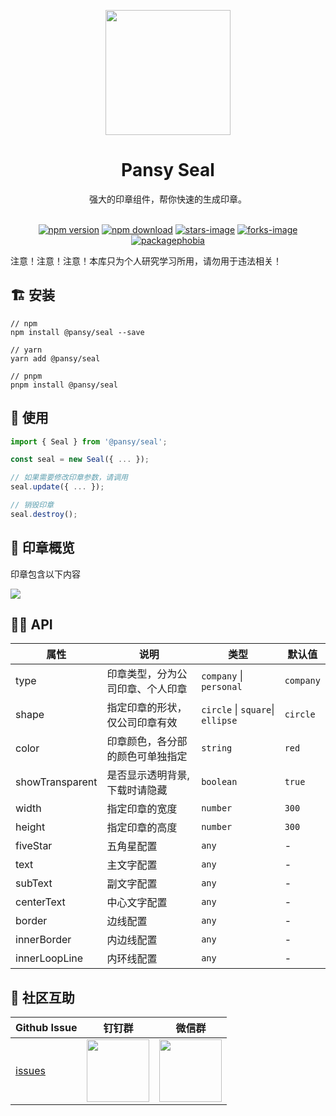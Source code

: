 <p align="center">
  <a href="https://ant.design">
    <img width="200" src="https://cdn.jsdelivr.net/gh/wangxingkang/pictures@latest/imgs/seal.svg">
  </a>
</p>

<h1 align="center">Pansy Seal</h1>

<div align="center">
  强大的印章组件，帮你快速的生成印章。
</div>

<br />

<div align="center">

[![npm version][npm-v-image]][npm-url] 
[![npm download][download-image]][download-url] 
[![stars-image][stars-image]][stars-url] 
[![forks-image][forks-image]][forks-url] 
[![packagephobia][packagephobia-image]][packagephobia-url] 
  
</div> 

<div>
  注意！注意！注意！本库只为个人研究学习所用，请勿用于违法相关！
</div>

## 🏗 安装

```
// npm
npm install @pansy/seal --save

// yarn
yarn add @pansy/seal

// pnpm
pnpm install @pansy/seal
```

## 🔨 使用
```ts
import { Seal } from '@pansy/seal';

const seal = new Seal({ ... });

// 如果需要修改印章参数，请调用
seal.update({ ... });

// 销毁印章
seal.destroy();
```

## 📸 印章概览

印章包含以下内容

<img src="https://cdn.jsdelivr.net/gh/wangxingkang/pictures@latest/imgs/seal.png">

## 🧑‍💻 API

|属性|说明|类型|默认值|
|---|---|---|---|
| type | 印章类型，分为公司印章、个人印章 | `company` \| `personal` |`company`|
| shape | 指定印章的形状，仅公司印章有效 | `circle` \| `square`\| `ellipse` | `circle` |
| color | 印章颜色，各分部的颜色可单独指定 | `string` | `red` |
| showTransparent | 是否显示透明背景, 下载时请隐藏 | `boolean` | `true` |
| width | 指定印章的宽度 | `number` | `300` |
| height | 指定印章的高度 | `number` | `300` |
| fiveStar | 五角星配置 | `any` | - |
| text | 主文字配置 | `any` |-|
| subText | 副文字配置 | `any` | - |
| centerText | 中心文字配置 | `any` | - |
| border | 边线配置 | `any` | - |
| innerBorder | 内边线配置 | `any` | - |
| innerLoopLine | 内环线配置 | `any` | - |

## 🌟 社区互助

| Github Issue                                                 | 钉钉群                                                                                     | 微信群                                                                                   |
| ------------------------------------------------------------ | ------------------------------------------------------------------------------------------ | ---------------------------------------------------------------------------------------- |
| [issues](https://github.com/pansyjs/seal/issues) | <img src="https://github.com/alitajs/alita/blob/master/public/dingding.png" width="100" /> | <img src="https://github.com/alitajs/alita/blob/master/public/wechat.png" width="100" /> |



[npm-v-image]: https://img.shields.io/npm/v/@pansy/seal.svg
[forks-image]: https://img.shields.io/github/forks/pansyjs/seal.svg
[stars-image]: https://img.shields.io/github/stars/pansyjs/seal.svg
[packagephobia-image]: https://packagephobia.com/badge?p=@pansy/seal
[npm-url]: http://npmjs.org/package/@pansy/seal
[github-url]: https://github.com/pansyjs/seal
[stars-url]: https://github.com/pansyjs/seal/stargazers
[forks-url]: https://github.com/pansyjs/seal/network/members
[packagephobia-url]: https://packagephobia.com/result?p=@pansy/seal
[download-image]: https://img.shields.io/npm/dm/@pansy/seal
[download-url]: https://npmjs.org/package/@pansy/seal
